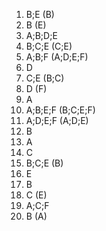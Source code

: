 1. B;E (B)
2. B (E)
3. A;B;D;E
4. B;C;E (C;E)
5. A;B;F (A;D;E;F)
6. D
7. C;E (B;C)
8. D (F)
9. A
10. A;B;E;F (B;C;E;F)
11. A;D;E;F (A;D;E)
12. B
13. A
14. C
15. B;С;E (B)
16. E
17. B
18. C (E)
19. A;C;F
20. B (A)

